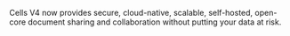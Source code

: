 Cells V4 now provides secure, cloud-native, scalable, self-hosted, open-core document sharing and collaboration without putting your data at risk.
